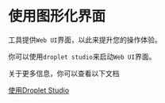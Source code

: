 # 使用图形化界面

工具提供`Web UI`界面，以此来提升您的操作体验。

你可以使用`droplet studio`来启动`Web UI`界面。

关于更多信息，你可以查看以下文档

[使用Droplet Studio](../Studio/使用Droplet%20Studio.md)
